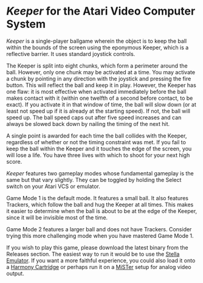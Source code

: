 # *Keeper* for the Atari Video Computer System

*Keeper* is a single-player ballgame wherein the object is to keep the ball within the bounds of the screen using the eponymous Keeper, which is a reflective barrier. It uses standard joystick controls.

The Keeper is split into eight chunks, which form a perimeter around the ball. However, only one chunk may be activated at a time. You may activate a chunk by pointing in any direction with the joystick and pressing the fire button. This will reflect the ball and keep it in play. However, the Keeper has one flaw: it is most effective when activated immediately before the ball makes contact with it (within one twelfth of a second before contact, to be exact). If you activate it in that window of time, the ball will slow down (or at least not speed up if it is already at the starting speed). If not, the ball will speed up. The ball speed caps out after five speed increases and can always be slowed back down by nailing the timing of the next hit.

A single point is awarded for each time the ball collides with the Keeper, regardless of whether or not the timing constraint was met. If you fail to keep the ball within the Keeper and it touches the edge of the screen, you will lose a life. You have three lives with which to shoot for your next high score.

*Keeper* features two gameplay modes whose fundamental gameplay is the same but that vary slightly. They can be toggled by holding the Select switch on your Atari VCS or emulator.

Game Mode 1 is the default mode. It features a small ball. It also features Trackers, which follow the ball and hug the Keeper at all times. This makes it easier to determine when the ball is about to be at the edge of the Keeper, since it will be invisible most of the time.

Game Mode 2 features a larger ball and does not have Trackers. Consider trying this more challenging mode when you have mastered Game Mode 1.

If you wish to play this game, please download the latest binary from the Releases section. The easiest way to run it would be to use the [Stella Emulator](https://stella-emu.github.io/). If you want a more faithful experience, you could also load it onto a [Harmony Cartridge](https://harmony.atariage.com/Site/Harmony.html) or perhaps run it on a [MiSTer](https://mister-devel.github.io/MkDocs_MiSTer/) setup for analog video output.

